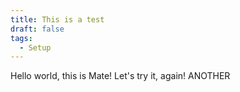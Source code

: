 ```yaml
---
title: This is a test
draft: false
tags:
  - Setup
---
```

 
Hello world, this is Mate!
Let's try it, again!
ANOTHER